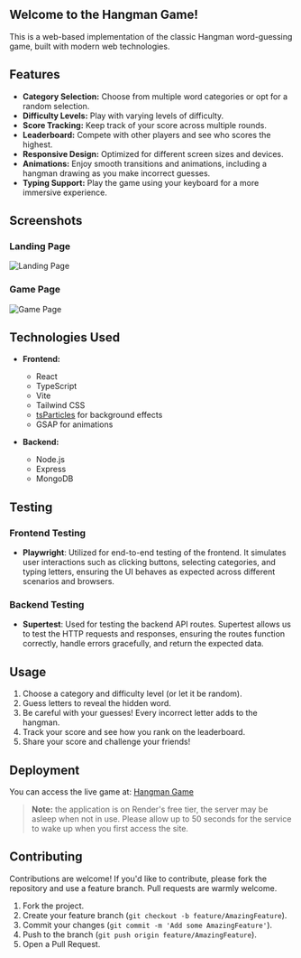 ## Welcome to the Hangman Game! 
This is a web-based implementation of the classic Hangman word-guessing game, built with modern web technologies.

## Features

- **Category Selection:** Choose from multiple word categories or opt for a random selection.
- **Difficulty Levels:** Play with varying levels of difficulty.
- **Score Tracking:** Keep track of your score across multiple rounds.
- **Leaderboard:** Compete with other players and see who scores the highest.
- **Responsive Design:** Optimized for different screen sizes and devices.
- **Animations:** Enjoy smooth transitions and animations, including a hangman drawing as you make incorrect guesses.
- **Typing Support:** Play the game using your keyboard for a more immersive experience.

## Screenshots

### Landing Page
![Landing Page](https://github.com/user-attachments/assets/5707ab0c-12a6-4147-a055-3feecffc26bd)


### Game Page
![Game Page](https://github.com/user-attachments/assets/0bbad4a8-fb81-475a-a393-8732fb249282)


## Technologies Used

- **Frontend:**
  - React
  - TypeScript
  - Vite
  - Tailwind CSS
  - [tsParticles](https://github.com/matteobruni/tsparticles) for background effects
  - GSAP for animations

- **Backend:**
  - Node.js
  - Express
  - MongoDB

## Testing

### Frontend Testing
- **Playwright**: Utilized for end-to-end testing of the frontend. It simulates user interactions such as clicking buttons, selecting categories, and typing letters, ensuring the UI behaves as expected across different scenarios and browsers.

### Backend Testing
- **Supertest**: Used for testing the backend API routes. Supertest allows us to test the HTTP requests and responses, ensuring the routes function correctly, handle errors gracefully, and return the expected data.


## Usage

1. Choose a category and difficulty level (or let it be random).
2. Guess letters to reveal the hidden word.
3. Be careful with your guesses! Every incorrect letter adds to the hangman.
4. Track your score and see how you rank on the leaderboard.
5. Share your score and challenge your friends!

## Deployment

You can access the live game at: [Hangman Game](https://hangman-ftuw.onrender.com)
> **Note:** the application is on Render's free tier, the server may be asleep when not in use. Please allow up to 50 seconds for the service to wake up when you first access the site.

## Contributing

Contributions are welcome! If you'd like to contribute, please fork the repository and use a feature branch. Pull requests are warmly welcome.

1. Fork the project.
2. Create your feature branch (`git checkout -b feature/AmazingFeature`).
3. Commit your changes (`git commit -m 'Add some AmazingFeature'`).
4. Push to the branch (`git push origin feature/AmazingFeature`).
5. Open a Pull Request.







